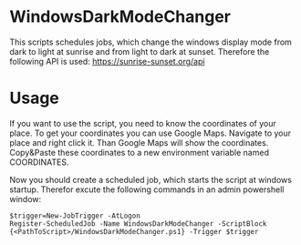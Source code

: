 # WindowsDarkModeChanger
 This scripts schedules jobs, which change the windows display mode from dark to light at sunrise and from light to dark at sunset. Therefore the following API is used: https://sunrise-sunset.org/api

# Usage
If you want to use the script, you need to know the coordinates of your place. To get your coordinates you can use Google Maps. Navigate to your place and right click it. Than Google Maps will show the coordinates. Copy&Paste these coordinates to a new environment variable named COORDINATES.

Now you should create a scheduled job, which starts the script at windows startup.
Therefor excute the following commands in an admin powershell window:
```
$trigger=New-JobTrigger -AtLogon
Register-ScheduledJob -Name WindowsDarkModeChanger -ScriptBlock {<PathToScript>/WindowsDarkModeChanger.ps1} -Trigger $trigger
```
